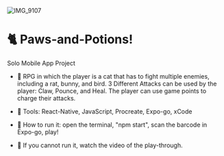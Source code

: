![IMG_9107](https://github.com/user-attachments/assets/940464d4-0dd2-4518-bdf4-118621c25cf2)
# 🐈 Paws-and-Potions!
Solo Mobile App Project 

- 🐁 RPG in which the player is a cat that has to fight multiple enemies, including a rat, bunny, and bird. 3 Different Attacks can be used by the player: Claw, Pounce, and Heal. The player can use game points to charge their attacks. 
  
- 🦢 Tools: React-Native, JavaScript, Procreate, Expo-go, xCode

- 🥥 How to run it: open the terminal, "npm start", scan the barcode in Expo-go, play!
  
- 🧸 If you cannot run it, watch the video of the play-through. 
